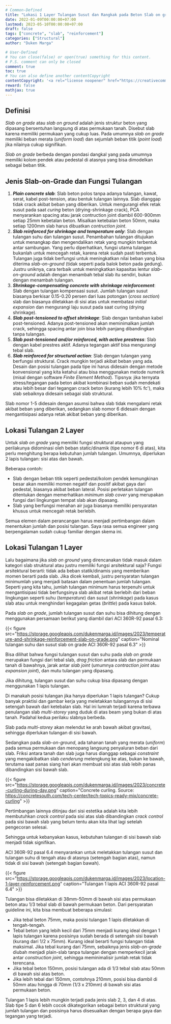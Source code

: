 ```yaml
---
# Common-Defined
title: "Lokasi 1 Layer Tulangan Susut dan Rangkak pada Beton Slab on grade"
date: 2022-01-09T00:00:00+07:00
lastmod: 2023-05-10T00:00:00+07:00
draft: false
tags: ["concrete", "slab", "reinforcement"]
categories: ["Structural"]
author: "Duken Marga"

# User-Defined
# You can close(false) or open(true) something for this content.
# P.S. comment can only be closed
comment: true
toc: true
# You can also define another contentCopyright
contentCopyright: '<a rel="license noopener" href="https://creativecommons.org/licenses/by-nc-nd/4.0/" target="_blank">CC BY-NC-ND 4.0</a>'
reward: false
mathjax: true
---
```


## Definisi

*Slab on grade* atau *slab on ground* adalah jenis struktur beton yang dipasang bersentuhan langsung di atas permukaan tanah.
Disebut slab karena memiliki permukaan yang cukup luas. Pada umumnya *slab on grade* memiliki beban merata (*uniform load*) dan sejumlah beban titik (*point load*)
jika nilainya cukup signifikan.

*Slab on grade* berbeda dengan pondasi dangkal yang pada umumnya memiliki kolom pendek atau pedestal di atasnya yang bisa dimodelkan sebagai beban titik.

## Jenis Slab-on-Grade dan Fungsi Tulangan

1. ***Plain concrete slab***: Slab beton polos tanpa adanya tulangan, kawat, serat, kabel post-tension, atau bentuk tulangan lainnya. Slab dianggap tidak crack akibat beban yang diberikan.
   Untuk mengurangi efek retak susut pada saat *curing* beton (drying-shrinkage crack), PCA menyarankan spacing atau jarak contruction joint diambil 600-900mm setiap 25mm kebetalan beton.
   Misalkan ketebalan beton 50mm, maka setiap 1200mm slab harus dibuatkan *contruction joint*. 
2. ***Slab reinforced for shrinkage and temperature only***: Slab dengan tulangan suhu dan tulangan susut. Penambahan tulangan ditujukan untuk menangkap dan mengendalikan retak yang mungkin terbentuk antar sambungan.
   Yang perlu diperhatikan, fungsi utama tulangan bukanlah untuk mencegah retak, karena retak sudah pasti terbentuk. Tulangan juga tidak berfungsi untuk meningkatkan nilai beban yang bisa diterima *slab-on-ground* (tidak seperti pada balok beton pada gedung).
   Justru uniknya, cara terbaik untuk meningkatkan kapasitas lentur *slab-on-ground* adalah dengan menambah tebal slab itu sendiri, bukan dengan menambah tulangan.
3. ***Shrinkage-compensating concrete with shrinkage reinforcement***: Slab dengan tulangan kompensasi susut. Jumlah tulangan susut biasanya berkisar 0.15-0.20 persen dari luas potongan (*cross section*) slab
   dan biasanya diletakkan di sisi atas untuk membatasi *initial expansion* dan mengurangi laju susut pada saat curing (drying shrinkage).
4. ***Slab post-tensioned to offset shrinkage***: Slab dengan tambahan kabel post-tensioned. Adanya post-tensioned akan meminimalkan jumlah crack, sehingga spacing antar join bisa lebih panjang dibandingkan
   tanpa tulangan.
5. ***Slab post-tensioned and/or reinforced, with active prestress***: Slab dengan kabel prestres aktif. Adanya tegangan aktif bisa mengurangi tebal slab. 
6. ***Slab reinforced for structural action***: Slab dengan tulangan yang berfungsi struktural. Crack mungkin terjadi akibat beban yang ada. Desain dan posisi tulangan pada tipe ini harus
   didesain dengan metode konvensional yang kita ketahui atau bisa menggunakan metode numerik (misal dengan software *Finite Element Method*). Tipsnya: jika ternyata stress/tegangan pada beton akibat kombinasi
   beban sudah mendekati atau lebih besar dari tegangan crack beton (kurang lebih 10% fc'), maka slab sebaiknya didesain sebagai slab struktural.

Slab nomor 1-5 didesain dengan asumsi bahwa slab tidak mengalami retak akibat beban yang diberikan, sedangkan slab nomor 6 didesain dengan mengantisipasi adanya retak akibat beban yang diberikan.

## Lokasi Tulangan 2 Layer
Untuk *slab on grade* yang memiliki fungsi struktural ataupun yang perilakunya didominasi oleh beban static/dinamik (tipe nomor 6 di atas), kita perlu menghitung berapa kebutuhan jumlah tulangan. Umumnya, diperlukan 2 lapis tulangan: sisi atas dan bawah.

Beberapa contoh:
- Slab dengan beban titik seperti pedestal/kolom pendek kemungkinan besar akan memiliki momen negatif dan positif akibat gaya dari pedestal, biasanya akibat beban lateral. Posisi perletakan tulangan ditentukan dengan memerhatikan
*minimum slab cover* yang merupakan fungsi dari lingkungan tempat slab akan dipasang.
- Slab yang berfungsi menahan air juga biasanya memiliki persyaratan khusus untuk mencegah retak berlebih.

Semua elemen dalam perancangan harus menjadi pertimbangan dalam menentukan jumlah dan posisi tulangan. Saya rasa semua engineer yang berpengalaman sudah cukup familiar dengan skema ini.

## Lokasi Tulangan 1 Layer
Lalu bagaimana jika *slab on ground* yang direncanakan tidak masuk dalam kategori slab struktural atau justru memiliki fungsi arsitektural saja? Fungsi arsitektural berarti: tidak ada beban statik/dinamis yang memberikan momen berarti pada slab.
Jika dicek kembali, justru persyaratan tulangan minimumlah yang menjadi batasan dalam penentuan jumlah tulangan. Seperti yang kita tahu, jumlah tulangan minimum harus terpenuhi untuk mengantisipasi
tidak berfungsinya slab akibat retak berlebih dari beban lingkungan seperti suhu (*temperature*) dan susut (*shrinkage*) pada kasus slab atau untuk menghindari kegagalan getas (*brittle*) pada kasus balok.

Pada *slab on grade*, jumlah tulangan susut dan suhu bisa dihitung dengan menggunakan persamaan berikut yang diambil dari ACI 360R-92 pasal 6.3:

{{< figure src="https://storage.googleapis.com/dukenmarga.id/images/2023/temperature-and-shrinkage-reinforcement-slab-on-grade.png" caption="Nominal tulangan suhu dan susut slab on grade ACI 360R-92 pasal 6.3" >}}

Bisa dilihat bahwa fungsi tulangan susut dan suhu pada *slab on grade* merupakan fungsi dari tebal slab, *drag friction* antara slab dan permukaan tanah di bawahnya, jarak antar *slab joint*
(umumnya *contraction joint* atau *expansion joint*), dan mutu tulangan yang dipasang.

Jika dihitung, tulangan susut dan suhu cukup bisa dipasang dengan menggunakan 1 lapis tulangan.

Di manakah posisi tulangan jika hanya diperlukan 1 lapis tulangan? Cukup banyak praktisi dan gambar kerja yang meletakkan tulangannya di sisi setengah bawah dari ketebalan slab.
Hal ini lumrah terjadi karena terbawa penulangan slab *multi-storey* yang duduk di atas beam yang bukan di atas tanah. Padahal kedua perilaku slabnya berbeda.

Slab pada *multi-storey* akan melendut ke arah bawah akibat gravitasi, sehingga diperlukan tulangan di sisi bawah.

Sedangkan pada *slab-on-ground*, ada  tahanan tanah yang merata (*uniform*) pada semua permukaan
dan menopang langsung penyaluran beban dari slab. Friksi antara tanah dan slab juga harus dianggap sebagai *constraint* yang mengakibatkan slab *cenderung* melengkung ke atas, bukan ke bawah, terutama saat panas siang hari
akan membuat sisi atas slab lebih panas dibandingkan sisi bawah slab.

{{< figure src="https://storage.googleapis.com/dukenmarga.id/images/2023/concrete-curling-during-day.png" caption="Concrete curling. Source: https://concretesouth.com/tech-center/tech-topics-ready-mix/concrete-curling" >}}

Pertimbangan lainnya ditinjau dari sisi estetika adalah kita lebih membutuhkan *crack control* pada sisi atas slab
dibandingkan *crack control* pada sisi bawah slab yang belum tentu akan kita lihat lagi setelah pengecoran selesai.

Sehingga untuk kebanyakan kasus, kebutuhan tulangan di sisi bawah slab menjadi tidak signifikan.

ACI 360R-92 pasal 6.4 menyarankan untuk meletakkan tulangan susut dan tulangan suhu di tengah atau di atasnya (setengah bagian atas), namun tidak di sisi bawah (setengah bagian bawah).

{{< figure src="https://storage.googleapis.com/dukenmarga.id/images/2023/location-1-layer-reinforcement.png" caption="Tulangan 1 lapis ACI 360R-92 pasal 6.4" >}}

Tulangan bisa diletakkan di 38mm-50mm di bawah sisi atas permukaan beton atau 1/3 tebal slab di bawah permukaan beton. Dari persyaratan guideline ini, kita bisa membuat beberapa simulasi:
- Jika tebal beton 75mm, maka posisi tulangan 1 lapis diletakkan di tengah-tengah.
- Tebal beton yang lebih kecil dari 75mm menjadi kurang ideal dengan 1 lapis tulangan karena
  posisinya sudah berada di setengah sisi bawah (kurang dari 1/2 x 75mm). Kurang ideal berarti fungsi tulangan tidak maksimal. Jika tebal kurang dari 75mm, sebaiknya jenis *slab-on-grade*
  diubah menjadi plain-slab tanpa tulangan dengan memperkecil jarak antar *construction joint*, sehingga meminimalisir jumlah retak tidak terencana. 
- Jika tebal beton 150mm, posisi tulangan ada di 1/3 tebal slab atau 50mm di bawah sisi atas beton.
- Jika lebih tebal dari 150mm, contohnya 210mm, posisi bisa diambil di 50mm atau hingga di 70mm (1/3 x 210mm) di bawah sisi atas permukaan beton. 

Tulangan 1 lapis lebih mungkin terjadi pada jenis slab 2, 3, dan 4 di atas. Slab tipe 5 dan 6 lebih cocok dikategorikan sebagai beton struktural yang jumlah tulangan dan posisinya
harus disesuaikan dengan berapa gaya dan tegangan yang terjadi.
